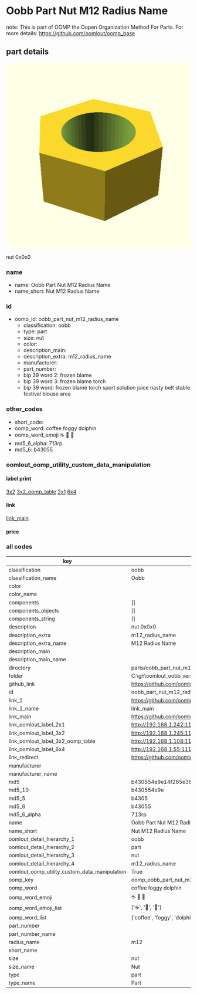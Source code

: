 # Oobb Part Nut M12 Radius Name  

note: This is part of OOMP the Oopen Organization Method For Parts. For more details: https://github.com/oomlout/oomp_base

##  part details
  

[![](3dpr.png)](3dpr.png)

nut 0x0x0



### name
* name: Oobb Part Nut M12 Radius Name
* name_short: Nut M12 Radius Name
### id
* oomp_id: oobb_part_nut_m12_radius_name
  * classification: oobb
  * type: part
  * size: nut
  * color: 
  * description_main: 
  * description_extra: m12_radius_name
  * manufacturer: 
  * part_number: 
  * bip 39 word 2: frozen blame
  * bip 39 word 3: frozen blame torch
  * bip 39 word: frozen blame torch sport solution juice nasty belt stable festival blouse area

### other_codes
* short_code: 
* oomp_word: coffee foggy dolphin
* oomp_word_emoji :coffee: :foggy: :dolphin:
* md5_6_alpha: 713rp
* md5_6: b43055






### oomlout_oomp_utility_custom_data_manipulation
#### label print
[3x2](http://192.168.1.245:1112/?label=oomp%20713rp)
[3x2_oomp_table](http://192.168.1.108:1112/?label=oomp%20713rp)
[2x1](http://192.168.1.242:1112/?label=oomp%20713rp)
[6x4](http://192.168.1.55:1112/?label=oomp%20713rp)    

#### link

[link_main](https://github.com/oomlout/oomlout_oobb_version_4_generated_parts/tree/main/navigation_oomp/oobb/part/nut//m12_radius_name/part)                              

#### price







### all codes 
| key | value |  
| --- | --- |  
| classification | oobb |  
| classification_name | Oobb |  
| color |  |  
| color_name |  |  
| components | [] |  
| components_objects | [] |  
| components_string | [] |  
| description | nut 0x0x0 |  
| description_extra | m12_radius_name |  
| description_extra_name | M12 Radius Name |  
| description_main |  |  
| description_main_name |  |  
| directory | parts/oobb_part_nut_m12_radius_name |  
| folder | C:\gh\oomlout_oobb_version_4_generated_parts\parts\oobb_part_nut_m12_radius_name |  
| github_link | https://github.com/oomlout/oomlout_oomp_part_src/tree/main/parts/oobb_part_nut_m12_radius_name |  
| id | oobb_part_nut_m12_radius_name |  
| link_1 | https://github.com/oomlout/oomlout_oobb_version_4_generated_parts/tree/main/navigation_oomp/oobb/part/nut//m12_radius_name/part |  
| link_1_name | link_main |  
| link_main | https://github.com/oomlout/oomlout_oobb_version_4_generated_parts/tree/main/navigation_oomp/oobb/part/nut//m12_radius_name/part |  
| link_oomlout_label_2x1 | http://192.168.1.242:1112/?label=oomp%20713rp |  
| link_oomlout_label_3x2 | http://192.168.1.245:1112/?label=oomp%20713rp |  
| link_oomlout_label_3x2_oomp_table | http://192.168.1.108:1112/?label=oomp%20713rp |  
| link_oomlout_label_6x4 | http://192.168.1.55:1112/?label=oomp%20713rp |  
| link_redirect | https://github.com/oomlout/oomlout_oobb_version_4_generated_parts/tree/main/parts/hardware_nut_m12 |  
| manufacturer |  |  
| manufacturer_name |  |  
| md5 | b430554e9e14f265e3676d2bca85caed |  
| md5_10 | b430554e9e |  
| md5_5 | b4305 |  
| md5_6 | b43055 |  
| md5_6_alpha | 713rp |  
| name | Oobb Part Nut M12 Radius Name |  
| name_short | Nut M12 Radius Name |  
| oomlout_detail_hierarchy_1 | oobb |  
| oomlout_detail_hierarchy_2 | part |  
| oomlout_detail_hierarchy_3 | nut |  
| oomlout_detail_hierarchy_4 | m12_radius_name |  
| oomlout_oomp_utility_custom_data_manipulation | True |  
| oomp_key | oomp_oobb_part_nut_m12_radius_name |  
| oomp_word | coffee foggy dolphin |  
| oomp_word_emoji | :coffee: :foggy: :dolphin: |  
| oomp_word_emoji_list | [':coffee:', ':foggy:', ':dolphin:'] |  
| oomp_word_list | ['coffee', 'foggy', 'dolphin'] |  
| part_number |  |  
| part_number_name |  |  
| radius_name | m12 |  
| short_name |  |  
| size | nut |  
| size_name | Nut |  
| type | part |  
| type_name | Part |  
